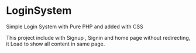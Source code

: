 # LoginSystem

Simple Login System with Pure PHP and added with CSS  

This project include with Signup , Signin and home page without redirecting, it Load to show all content in same page. 
